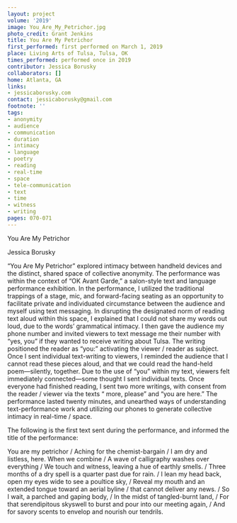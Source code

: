 ```yaml
---
layout: project
volume: '2019'
image: You_Are_My_Petrichor.jpg
photo_credit: Grant Jenkins
title: You Are My Petrichor
first_performed: first performed on March 1, 2019
place: Living Arts of Tulsa, Tulsa, OK
times_performed: performed once in 2019
contributor: Jessica Borusky
collaborators: []
home: Atlanta, GA
links:
- jessicaborusky.com
contact: jessicaborusky@gmail.com
footnote: ''
tags:
- anonymity
- audience
- communication
- duration
- intimacy
- language
- poetry
- reading
- real-time
- space
- tele-communication
- text
- time
- witness
- writing
pages: 070-071
---
```



You Are My Petrichor

Jessica Borusky

“You Are My Petrichor” explored intimacy between handheld devices and the distinct, shared space of collective anonymity. The performance was within the context of “OK Avant Garde,” a salon-style text and language performance exhibition. In the performance, I utilized the traditional trappings of a stage, mic, and forward-facing seating as an opportunity to facilitate private and individuated circumstance between the audience and myself using text messaging. In disrupting the designated norm of reading text aloud within this space, I explained that I could not share my words out loud, due to the words’ grammatical intimacy. I then gave the audience my phone number and invited viewers to text message me their number with “yes, you” if they wanted to receive writing about Tulsa. The writing positioned the reader as “you:” activating the viewer / reader as subject. Once I sent individual text-writing to viewers, I reminded the audience that I cannot read these pieces aloud, and that we could read the hand-held poem—silently, together. Due to the use of “you” within my text, viewers felt immediately connected—some thought I sent individual texts. Once everyone had finished reading, I sent two more writings, with consent from the reader / viewer via the texts “ more, please” and “you are here.” The performance lasted twenty minutes, and unearthed ways of understanding text-performance work and utilizing our phones to generate collective intimacy in real-time / space.

The following is the first text sent during the performance, and informed the title of the performance:

You are my petrichor / Aching for the chemist-bargain / I am dry and listless, here. When we combine / A wave of calligraphy washes over everything / We touch and witness, leaving a hue of earthly smells. / Three months of a dry spell is a quarter past due for rain. / I lean my head back, open my eyes wide to see a poultice sky, / Reveal my mouth and an extended tongue toward an aerial byline / that cannot deliver any news. / So I wait, a parched and gaping body, / In the midst of tangled-burnt land, / For that serendipitous skyswell to burst and pour into our meeting again, / And for savory scents to envelop and nourish our tendrils.
